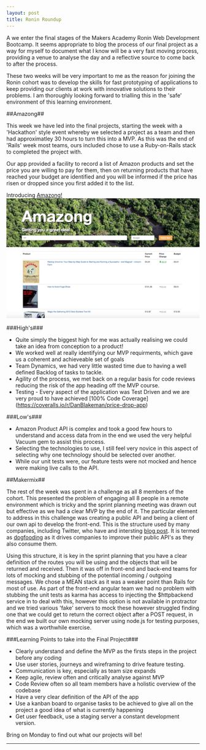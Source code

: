 ```yaml
---
layout: post
title: Ronin Roundup
---
```

A we enter the final stages of the Makers Academy Ronin Web Development Bootcamp. It seems appropriate to blog the process of our final project as a way for myself to document what I know will be a very fast moving process, providing a venue to analyse the day and a reflective source to come back to after the process.

These two weeks will be very important to me as the reason for joining the Ronin cohort was to develop the skills for fast prototyping of applications to keep providing our clients at work with innovative solutions to their problems. I am thoroughly looking forward to trialling this in the 'safe' environment of this learning environment.

##Amazong##

This week we have led into the final projects, starting the week with a 'Hackathon' style event whereby we selected a project as a team and then had approximatley 30 hours to turn this into a MVP. As this was the end of 'Rails' week most teams, ours included chose to use a Ruby-on-Rails stack to completed the project with.

Our app provided a facility to record a list of Amazon products and set the price you are willing to pay for them, then on returning products that have reached your budget are identified and you will be informed if the price has risen or dropped since you first added it to the list.

Introducing [Amazong!](https://github.com/RBGeomaticsRob/price-drop-app)
![Alt text](/images/amazong.png)

###High's###
- Quite simply the biggest high for me was actually realising we could take an idea from conception to a product!
- We worked well at really identifying our MVP requirments, which gave us a coherent and achieveable set of goals
- Team Dynamics, we had very little wasted time due to having a well defined Backlog of tasks to tackle.
- Agility of the process, we met back on a regular basis for code reviews reducing the risk of the app heading off the MVP course.
- Testing - Every aspect of the application was Test Driven and we are very proud to have achieved [100% Code Coverage] (https://coveralls.io/r/DanBlakeman/price-drop-app)

###Low's###
- Amazon Product API is complex and took a good few hours to understand and access data from in the end we used the very helpful Vacuum gem to assist this process.
- Selecting the technologies to use, I still feel very novice in this aspect of selecting why one technology should be selected over another.
- While our unit tests were, our feature tests were not mocked and hence were making live calls to the API.

##Makermix##

The rest of the week was spent in a challenge as all 8 members of the cohort. This presented the problem of engaging all 8 people in a remote environment which is tricky and the sprint planning meeting was drawn out but effective as we had a clear MVP by the end of it. The particular element to address in this challenge  was creating a public API and being a client of our own api to develop the front-end. This is the structure used by many companies, including Twitter, who have and intersting [blog post](https://blog.twitter.com/2010/tech-behind-new-twittercom). It is termed as [dogfooding](http://en.wikipedia.org/wiki/Eating_your_own_dog_food) as it drives companies to improve their public API's as they also consume them. 

Using this structure, it is key in the sprint planning that you have a clear definition of the routes you will be using and the objects that will be returned and received. Then it was off in front-end and back-end teams for lots of mocking and stubbing of the potential incoming / outgoing messages. We chose a MEAN stack as it was a weaker point than Rails for most of use. As part of the front-end angular team we had no problem with stubbing the unit tests as karma has access to injecting the $httpbackend service in to deal with this, however this option is not available in protractor and we tried various 'fake' servers to mock these however struggled finding one that we could get to return the correct object after a POST request, in the end we built our own mocking server using node.js for testing purposes, which was a worthwhile exercise.

###Learning Points to take into the Final Project###
- Clearly understand and define the MVP as the firsts steps in the project before any coding
- Use user stories, journeys and wireframing to drive feature testing.
- Communication is key, especially as team size expands
- Keep agile, review often and critically analyse against MVP
- Code Review often so all team members have a holistic overview of the codebase
- Have a very clear definition of the API of the app
- Use a kanban board to organise tasks to be achieved to give all on the project a good idea of what is currently happening
- Get user feedback, use a staging server a constant development version.

Bring on Monday to find out what our projects will be!

---
